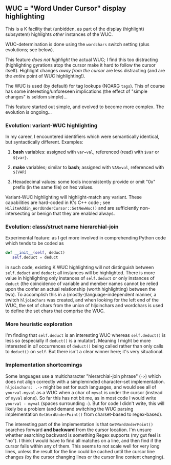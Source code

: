 ## WUC = "Word Under Cursor" display highlighting

This is a K facility that (unbidden, as part of the display (highlight)
subsystem) highlights _other_ instances of the WUC.

WUC-determination is done using the `wordchars` switch setting (plus evolutions; see below).

This feature _does not highlight_ the actual WUC; I find this too distracting
(highlighting gyrations atop the cursor make it hard to follow the cursor
itself).  Highlight changes _away from the cursor_ are less distracting (and are
the _entire_ point of WUC highlighting!).

The WUC is used (by default) for tag lookups (NOARG `tags`).  This of course has
some interesting/unforeseen implications (the effect of "simple changes" is
seldom simple)...

This feature started out simple, and evolved to become more complex.  The
evolution is ongoing...

### Evolution: variant-WUC highlighting

In my career, I encountered identifiers which were semantically identical, but
syntactically different.  Examples:

1. __bash__ variables: assigned with `var=val`, referenced (read) with `$var` or `${var}`.

2. __make__ variables; similar to __bash__; assigned with `VAR=val`, referenced with `$(VAR)`

3. Hexadecimal values: some tools inconsistently provide or omit "0x" prefix (in the same file) on hex values.

Variant-WUC highlighting will highlight-match any variant.  These capabilities
are hard-coded in K's C++ code ; see `HiliteAddin_WordUnderCursor::SetNewWuc()`
and are sufficiently non-intersecting or benign that they are enabled always.

### Evolution: class/struct name hierarchial-join

Experimental feature: as I get more involved in comprehending Python code which tends to be coded as

```python
def __init__(self, deduct)
   self.deduct = deduct
```

in such code, existing K WUC highlighting will not distinguish between
`self.deduct` and `deduct`; all instances will be highlighted.  There is more
value in highlighting only instances of `self.deduct` or only instances of
`deduct` (the coincidence of variable and member names cannot be relied upon the
confer an actual relationship (worth highlighting) between the two).  To
accomplish this in a (mostly-)language-independent manner, a switch `hljoinchars`
was created, and when looking for the left end of the WUC, the set of chars from
the union of hljoinchars and wordchars is used to define the set chars that
comprise the WUC.

### More heuristic exploration

I'm finding that `self.deduct` is an interesting WUC whereas `self.deduct()` is
less so (especially if `deduct()` is a mutator).  Meaning I might be more
interested in _all_ occurrences of `deduct()` being called rather than only calls
to `deduct()` on `self`.  But there isn't a clear winner here; it's very
situational.

### Implementation shortcomings

Some languages use a multicharacter "hierarchial-join
phrase" (`->`) which does not align correctly with a simpleminded character-set
implementation. `hljoinchars: .->` might be set for such languages, and would
see all of `yourval-myval` as a WUC when a char of `myval` is under the cursor
(instead of `myval` alone).  So far this has not bit me, as in most code I would
write `yourval - myval` (spaces surrounding `-`).  But for code I didn't write,
this will likely be a problem (and demand switching the WUC parsing
implementation `GetWordUnderPoint()` from charset-based to regex-based).

The interesting part of the implementation is that `GetWordUnderPoint()`
searches forward __and backward__ from the cursor location.  I'm unsure whether
searching backward is something Regex supports (my gut feel is "no").  I think I
would have to find all matches on a line, and then find if the cursor falls
within any of them.  This seems to not scale well for very long lines, unless the
result for the line could be cached until the cursor line changes (by the cursor
changing lines or the cursor line content changing).
